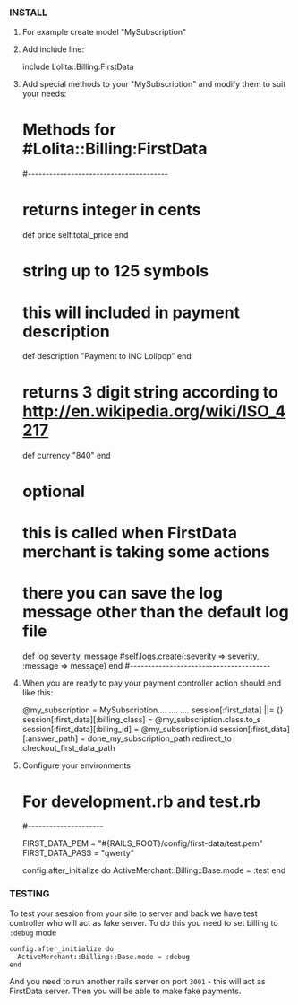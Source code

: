 ### INSTALL

1. For example create model "MySubscription"
2. Add include line:

    include Lolita::Billing:FirstData

3. Add special methods to your "MySubscription" and modify them to suit your needs:

    # Methods for #Lolita::Billing:FirstData
    #---------------------------------------

    # returns integer in cents
    def price
      self.total_price
    end

    # string up to 125 symbols
    # this will included in payment description
    def description
      "Payment to INC Lolipop"
    end

    # returns 3 digit string according to http://en.wikipedia.org/wiki/ISO_4217
    def currency
      "840"
    end

    # optional
    # this is called when FirstData merchant is taking some actions
    # there you can save the log message other than the default log file
    def log severity, message
      #self.logs.create(:severity => severity, :message => message)
    end
    #---------------------------------------

4. When you are ready to pay your payment controller action should end like this:

    @my_subscription = MySubscription....
    ....
    ....
    session[:first_data] ||= {}
    session[:first_data][:billing_class] = @my_subscription.class.to_s
    session[:first_data][:biling_id]     = @my_subscription.id
    session[:first_data][:answer_path]   = done_my_subscription_path
    redirect_to checkout_first_data_path

5. Configure your environments

    # For development.rb and test.rb
    #---------------------

    FIRST_DATA_PEM   = "#{RAILS_ROOT}/config/first-data/test.pem"
    FIRST_DATA_PASS  = "qwerty"

    config.after_initialize do
      ActiveMerchant::Billing::Base.mode = :test
    end

### TESTING

To test your session from your site to server and back we have test controller who will act as fake server. 
To do this you need to set billing to `:debug` mode

    config.after_initialize do
      ActiveMerchant::Billing::Base.mode = :debug
    end

And you need to run another rails server on port `3001` - this will act as FirstData server.
Then you will be able to make fake payments.